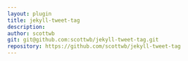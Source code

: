 ```yaml
---
layout: plugin
title: jekyll-tweet-tag
description: 
author: scottwb
git: git@github.com:scottwb/jekyll-tweet-tag.git
repository: https://github.com/scottwb/jekyll-tweet-tag
---
```

